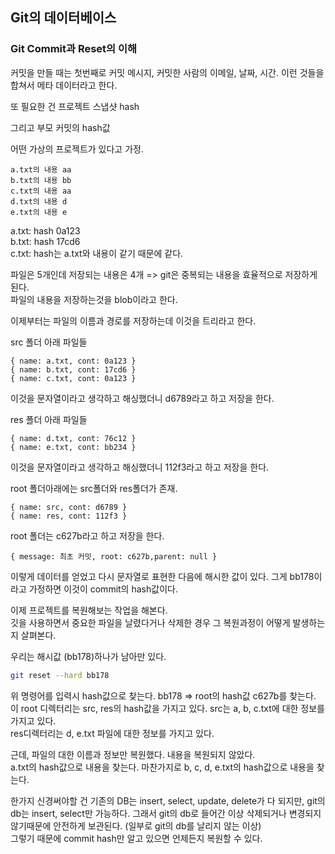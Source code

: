 ## Git의 데이터베이스

### Git Commit과 Reset의 이해

커밋을 만들 때는 첫번째로 커밋 메시지, 커밋한 사람의 이메일, 날짜, 시간. 이런 것들을 합쳐서 메타 데이터라고 한다.   

또 필요한 건 프로젝트 스냅샷 hash   

그리고 부모 커밋의 hash값   

어떤 가상의 프로젝트가 있다고 가정.   

```
a.txt의 내용 aa
b.txt의 내용 bb
c.txt의 내용 aa
d.txt의 내용 d
e.txt의 내용 e
```

a.txt: hash 0a123   
b.txt: hash 17cd6   
c.txt: hash는 a.txt와 내용이 같기 때문에 같다.   


파일은 5개인데 저장되는 내용은 4개 => git은 중복되는 내용을 효율적으로 저장하게 된다.    
파일의 내용을 저장하는것을 blob이라고 한다.

이제부터는 파일의 이름과 경로를 저장하는데 이것을 트리라고 한다.   

src 폴더 아래 파일들

```
{ name: a.txt, cont: 0a123 }
{ name: b.txt, cont: 17cd6 }
{ name: c.txt, cont: 0a123 }
```

이것을 문자열이라고 생각하고 해싱했더니 d6789라고 하고 저장을 한다.   

res 폴더 아래 파일들   

```
{ name: d.txt, cont: 76c12 }
{ name: e.txt, cont: bb234 }
```

이것을 문자열이라고 생각하고 해싱했더니 112f3라고 하고 저장을 한다.   

root 폴더아래에는 src폴더와 res폴더가 존재.

```
{ name: src, cont: d6789 }
{ name: res, cont: 112f3 }
```

root 폴더는 c627b라고 하고 저장을 한다.    

```
{ message: 최초 커밋, root: c627b,parent: null }
```

이렇게 데이터를 얻었고 다시 문자열로 표현한 다음에 해시한 값이 있다. 그게 bb178이라고 가정하면 이것이 commit의 hash값이다.   

이제 프로젝트를 복원해보는 작업을 해본다.   
깃을 사용하면서 중요한 파일을 날렸다거나 삭제한 경우 그 복원과정이 어떻게 발생하는지 살펴본다.   

우리는 해시값 (bb178)하나가 남아만 있다.   

```bash
git reset --hard bb178
```

위 명령어를 입력시 hash값으로 찾는다. bb178 => root의 hash값 c627b를 찾는다.   
이 root 디렉터리는 src, res의 hash값을 가지고 있다. src는 a, b, c.txt에 대한 정보를 가지고 있다.   
res디렉터리는 d, e.txt 파일에 대한 정보를 가지고 있다.   

근데, 파일의 대한 이름과 정보만 복원했다. 내용을 복원되지 않았다.   
a.txt의 hash값으로 내용을 찾는다. 마찬가지로 b, c, d, e.txt의 hash값으로 내용을 찾는다.   

한가지 신경써야할 건 기존의 DB는 insert, select, update, delete가 다 되지만, git의 db는 insert, select만 가능하다. 그래서 git의 db로 들어간 이상 삭제되거나 변경되지 않기때문에 안전하게 보관된다. (일부로 git의 db를 날리지 않는 이상)   
그렇기 때문에 commit hash만 알고 있으면 언제든지 복원할 수 있다.   
